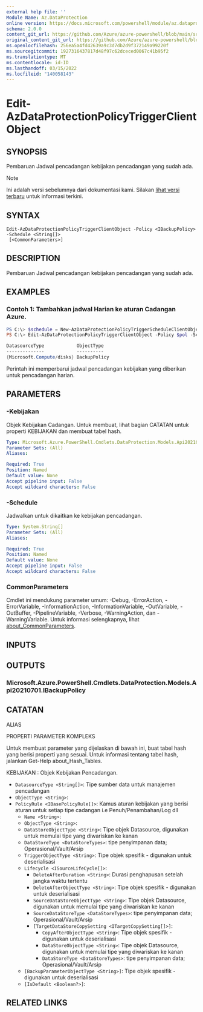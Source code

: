 ```yaml
---
external help file: ''
Module Name: Az.DataProtection
online version: https://docs.microsoft.com/powershell/module/az.dataprotection/edit-azdataprotectionpolicytriggerclientobject
schema: 2.0.0
content_git_url: https://github.com/Azure/azure-powershell/blob/main/src/DataProtection/help/Edit-AzDataProtectionPolicyTriggerClientObject.md
original_content_git_url: https://github.com/Azure/azure-powershell/blob/main/src/DataProtection/help/Edit-AzDataProtectionPolicyTriggerClientObject.md
ms.openlocfilehash: 256ea5a4fd42639a9c3d7db2d9f372149a99220f
ms.sourcegitcommit: 1927316437817d48f97c62dceced0067c41b95f2
ms.translationtype: MT
ms.contentlocale: id-ID
ms.lasthandoff: 03/15/2022
ms.locfileid: "140058143"
---
```

# Edit-AzDataProtectionPolicyTriggerClientObject

## SYNOPSIS
Pembaruan Jadwal pencadangan kebijakan pencadangan yang sudah ada.

> [!NOTE]
>Ini adalah versi sebelumnya dari dokumentasi kami. Silakan [lihat versi terbaru](/powershell/module/az.dataprotection/edit-azdataprotectionpolicytriggerclientobject) untuk informasi terkini.

## SYNTAX

```
Edit-AzDataProtectionPolicyTriggerClientObject -Policy <IBackupPolicy> -Schedule <String[]>
 [<CommonParameters>]
```

## DESCRIPTION
Pembaruan Jadwal pencadangan kebijakan pencadangan yang sudah ada.

## EXAMPLES

### Contoh 1: Tambahkan jadwal Harian ke aturan Cadangan Azure.
```powershell
PS C:\> $schedule = New-AzDataProtectionPolicyTriggerScheduleClientObject -ScheduleDays (get-date) -IntervalType Daily -IntervalCount 1
PS C:\> Edit-AzDataProtectionPolicyTriggerClientObject -Policy $pol -Schedule $schedule

DatasourceType            ObjectType
--------------            ----------
{Microsoft.Compute/disks} BackupPolicy
```

Perintah ini memperbarui jadwal pencadangan kebijakan yang diberikan untuk pencadangan harian.

## PARAMETERS

### -Kebijakan
Objek Kebijakan Cadangan.
Untuk membuat, lihat bagian CATATAN untuk properti KEBIJAKAN dan membuat tabel hash.

```yaml
Type: Microsoft.Azure.PowerShell.Cmdlets.DataProtection.Models.Api20210701.IBackupPolicy
Parameter Sets: (All)
Aliases:

Required: True
Position: Named
Default value: None
Accept pipeline input: False
Accept wildcard characters: False
```

### -Schedule
Jadwalkan untuk dikaitkan ke kebijakan pencadangan.

```yaml
Type: System.String[]
Parameter Sets: (All)
Aliases:

Required: True
Position: Named
Default value: None
Accept pipeline input: False
Accept wildcard characters: False
```

### CommonParameters
Cmdlet ini mendukung parameter umum: -Debug, -ErrorAction, -ErrorVariable, -InformationAction, -InformationVariable, -OutVariable, -OutBuffer, -PipelineVariable, -Verbose, -WarningAction, dan -WarningVariable. Untuk informasi selengkapnya, lihat [about_CommonParameters](http://go.microsoft.com/fwlink/?LinkID=113216).

## INPUTS

## OUTPUTS

### Microsoft.Azure.PowerShell.Cmdlets.DataProtection.Models.Api20210701.IBackupPolicy

## CATATAN

ALIAS

PROPERTI PARAMETER KOMPLEKS

Untuk membuat parameter yang dijelaskan di bawah ini, buat tabel hash yang berisi properti yang sesuai. Untuk informasi tentang tabel hash, jalankan Get-Help about_Hash_Tables.


KEBIJAKAN <IBackupPolicy>: Objek Kebijakan Pencadangan.
  - `DatasourceType <String[]>`: Tipe sumber data untuk manajemen pencadangan
  - `ObjectType <String>`: 
  - `PolicyRule <IBasePolicyRule[]>`: Kamus aturan kebijakan yang berisi aturan untuk setiap tipe cadangan i.e Penuh/Penambahan/Log dll
    - `Name <String>`: 
    - `ObjectType <String>`: 
    - `DataStoreObjectType <String>`: Tipe objek Datasource, digunakan untuk memulai tipe yang diwariskan ke kanan
    - `DataStoreType <DataStoreTypes>`: tipe penyimpanan data; Operasional/Vault/Arsip
    - `TriggerObjectType <String>`: Tipe objek spesifik - digunakan untuk deserialisasi
    - `Lifecycle <ISourceLifeCycle[]>`: 
      - `DeleteAfterDuration <String>`: Durasi penghapusan setelah jangka waktu tertentu
      - `DeleteAfterObjectType <String>`: Tipe objek spesifik - digunakan untuk deserialisasi
      - `SourceDataStoreObjectType <String>`: Tipe objek Datasource, digunakan untuk memulai tipe yang diwariskan ke kanan
      - `SourceDataStoreType <DataStoreTypes>`: tipe penyimpanan data; Operasional/Vault/Arsip
      - `[TargetDataStoreCopySetting <ITargetCopySetting[]>]`: 
        - `CopyAfterObjectType <String>`: Tipe objek spesifik - digunakan untuk deserialisasi
        - `DataStoreObjectType <String>`: Tipe objek Datasource, digunakan untuk memulai tipe yang diwariskan ke kanan
        - `DataStoreType <DataStoreTypes>`: tipe penyimpanan data; Operasional/Vault/Arsip
    - `[BackupParameterObjectType <String>]`: Tipe objek spesifik - digunakan untuk deserialisasi
    - `[IsDefault <Boolean?>]`: 

## RELATED LINKS

